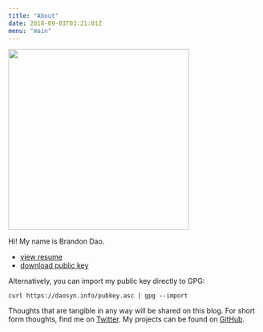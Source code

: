 ```yaml
---
title: "About"
date: 2018-09-03T03:21:01Z
menu: "main"
---
```


<img src="/image/me.jpg" width="360"/>
<!--more-->

Hi!
My name is Brandon Dao.

<ul>
<li><a href="/resume.html">view resume</a></li>
<li><a href="/pubkey.asc" download>download public key</a></li>
</ul>

Alternatively, you can import my public key directly to GPG:

```shell
curl https://daosyn.info/pubkey.asc | gpg --import
```

Thoughts that are tangible in any way will be shared on this blog.
For short form thoughts, find me on [Twitter](https://twitter.com/daosyn).
My projects can be found on [GitHub](https://github.com/daosyn).
